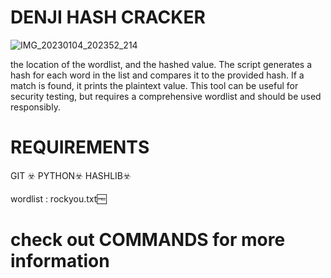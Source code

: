 # DENJI HASH CRACKER

![IMG_20230104_202352_214](https://user-images.githubusercontent.com/65974917/229999544-736425ca-e605-4ec6-b436-80237617e8ce.jpg)


  the location of the wordlist, and the hashed value. The script generates a hash for each word in the list and compares it to the provided hash. If a match is found, it prints the plaintext value. This tool can be useful for security testing, but requires a comprehensive wordlist and should be used responsibly.



# REQUIREMENTS


GIT ☣️
      PYTHON☣️
              HASHLIB☣️


wordlist : rockyou.txt🆓

#  check out COMMANDS for more information 

 
